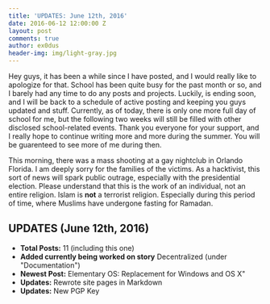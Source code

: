 ```yaml
---
title: 'UPDATES: June 12th, 2016'
date: 2016-06-12 12:00:00 Z
layout: post
comments: true
author: ex0dus
header-img: img/light-gray.jpg
---
```


Hey guys, it has been a while since I have posted, and I would really like to apologize for that. School has been quite busy for the past
month or so, and I barely had any time to do any posts and projects. Luckily, is ending soon, and I will be back to a schedule of active
posting and keeping you guys updated and stuff. Currently, as of today, there is only one more full day of school for me, but the following
two weeks will still be filled with other disclosed school-related events. Thank you everyone for your support, and I really hope to
continue writing more and more during the summer. You will be guarenteed to see more of me during then.

This morning, there was a mass shooting at a gay nightclub in Orlando Florida. I am deeply sorry for the families of the victims. As a
hacktivist, this sort of news will spark public outrage, especially with the presidential election. Please understand that this is the work
of an individual, not an entire religion. Islam is **not** a terrorist religion. Especially during this period of time, where Muslims have
undergone fasting for Ramadan.

## UPDATES (June 12th, 2016)
*   **Total Posts:** 11 (including this one)
*   **Added currently being worked on story** Decentralized (under "Documentation")
*   **Newest Post:** Elementary OS: Replacement for Windows and OS X"
*   **Updates:** Rewrote site pages in Markdown
*   **Updates:** New PGP Key
